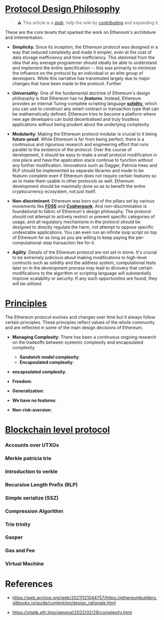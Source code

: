 # [Protocol Design Philosophy](#protocol-design-philosophy)

> :warning: This article is a [stub](https://en.wikipedia.org/wiki/Wikipedia:Stub), help the wiki by [contributing](/contributing.md) and expanding it.


These are the core tenets that sparked the work on Ethereum's architeture and imlementation.

- **Simplicity**:
Since its inception, the Ethereum protocol was designed in a way that reduced complexity and made it simpler, even at the cost of data storage inefficiency and time inefficiency. This stemmed from the idea that any average programmer should ideally be able to understand and implement the entire specification -- this was primarily to minimize the influence on the protocol by an individual or an elite group of developers. While this narrative has transmuted largely due to major changes that have been made to the protocol. Further 

- **Universality**:
One of the fundamental doctrine of Ethereum's design philosophy is that Ethereum has no ***features***.
Instead, Ethereum provides an internal Turing-complete scripting language [**solidity**](https://docs.soliditylang.org/en/v0.8.25/), which you can use to construct any smart contract or transaction type that can be mathematically defined. Ethereum tries to become a platform where new age developers can build decentralised and truly trustless applications without being prudent about the underlying complexity. 

- **Modularity**:
Making the Ethereum protocol modular is crucial to it being **future-proof**. While Ethereum is far from being perfect, there is a continuous and rigourous research and engineering effort that runs parallel to the existence of the protocol. Over the course of development, it should be easy to make a small protocol modification in one place and have the application stack continue to function without any further modification. Innovations such as Dagger, Patricia trees and RLP should be implemented as separate libraries and made to be feature-complete even if Ethereum does not require certain features so as to make them usable in other protocols as well. Ethereum development should be maximally done so as to benefit the entire cryptocurrency ecosystem, not just itself.

- **Non-discriminant**:
Ethereum was born out of the pillars set by various movements like [**FOSS**]() and [**Cypherpunk**](). And non-discrimination is foundational to fabric of Ethereum's design philosophy. The protocol should not attempt to actively restrict or prevent specific categories of usage, and all regulatory mechanisms in the protocol should be designed to directly regulate the harm, not attempt to oppose specific undesirable applications. You can even run an infinite loop script on top of Ethereum for as long as you are willing to keep paying the per-computational-step transaction fee for it.

- **Agility**:
Details of the Ethereum protocol are not set in stone. It's crucial to be extremely judicious about making modifications to high-level contructs such as solidity and the address system, computational tests later on in the development process may lead to dicovery that certain modifications to the algorithm or scripting language will substantially improve scalability or security. If any such opportunities are found, they will be utilized.


# [Principles](#principles)

The Ethereum protocol evolves and changes over time but it always follow certain principles. These principles reflect values of the whole community and are reflected in some of the main design decisions of Ethereum.

- **Managing Complexity**:
There has been a continuous ongoing research on the tradeoffs between systemic complexity and encapsulated complexity
    - **Sandwich model complexity**:
    - **Encapsulated complexity**:

- **encapsulated complexity**: 

- **Freedom**:

- **Generalization**:

- **We have no features**:

- **Non-risk-aversion**:



# [Blockchain level protocol](#blockchain-level-protocol)

### Accounts over UTXOs

### Merkle patricia trie

### Introduction to verkle

### Recursive Length Prefix (RLP)

### Simple serialize (SSZ)

### Compression Algorithm

### Trie trinity 

### Gasper 

### Gas and Fee

### Virtual Machine 
 
# References

- https://web.archive.org/web/20211121044757/https://ethereumbuilders.gitbooks.io/guide/content/en/design_rationale.html

- https://vitalik.eth.limo/general/2022/02/28/complexity.html
